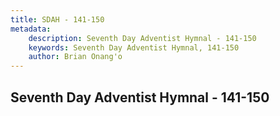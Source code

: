 ```yaml
---
title: SDAH - 141-150
metadata:
    description: Seventh Day Adventist Hymnal - 141-150
    keywords: Seventh Day Adventist Hymnal, 141-150
    author: Brian Onang'o
---
```



## Seventh Day Adventist Hymnal - 141-150
  